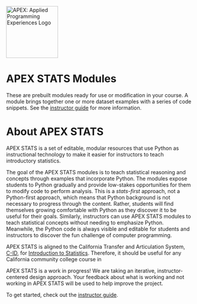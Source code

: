 <img src="https://github.com/vectrlab/apex-stats-modules/raw/main/images/APEX_logo.png" alt="APEX: Applied Programming Experiences Logo" style="height:10em;">

# APEX STATS Modules

These are prebuilt modules ready for use or modification in your course. A module brings together one or more dataset examples with a series of code snippets. See the <a href="https://colab.research.google.com/github/vectrlab/apex-stats-modules/blob/main/Instructor_Guide.ipynb">instructor guide</a> for more information.

# About APEX STATS

APEX STATS is a set of editable, modular resources that use Python as instructional technology to make it easier for instructors to teach introductory statistics.

The goal of the APEX STATS modules is to teach statistical reasoning and concepts through examples that incorporate Python. The modules expose students to Python gradually and provide low-stakes opportunities for them to modify code to perform analysis. This is a <i>stats-first</i> approach, not a Python-first approach, which means that Python background is not necessary to progress through the content. Rather, students will find themselves growing comfortable with Python as they discover it to be useful for their goals. Similarly, instructors can use APEX STATS modules to teach statistical concepts without needing to emphasize Python. Meanwhile, the Python code is always visible and editable for students and instructors to discover the fun challenge of computer programming.

APEX STATS is aligned to the California Transfer and Articulation System, <a href="https://www.c-id.net">C-ID</a>, for <a href="https://www.c-id.net/descriptors/final/show/365">Introduction to Statistics</a>. Therefore, it should be useful for any California community college course in 

APEX STATS is a work in progress! We are taking an iterative, instructor-centered design approach. Your feedback about what is working and not working in APEX STATS will be used to help improve the project.

To get started, check out the <a href="https://colab.research.google.com/github/vectrlab/apex-stats-modules/blob/main/Instructor_Guide.ipynb">instructor guide</a>.


